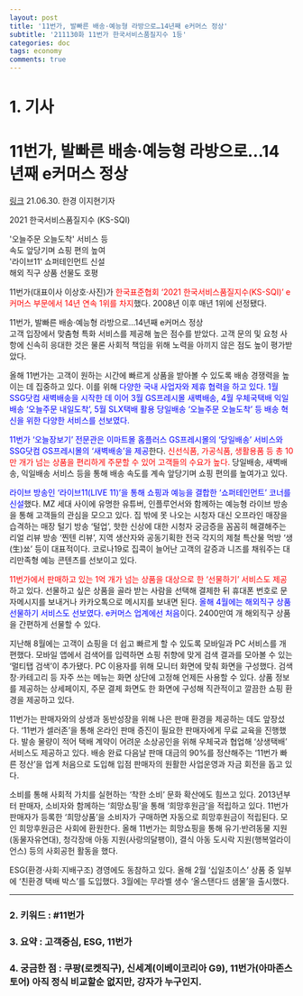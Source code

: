 ```yaml
---
layout: post
title: '11번가, 발빠른 배송·예능형 라방으로…14년째 e커머스 정상'
subtitle: '211130화 11번가 한국서비스품질지수 1등'
categories: doc
tags: economy
comments: true
---
```


# 1. 기사

11번가, 발빠른 배송·예능형 라방으로…14년째 e커머스 정상
==========
[링크](https://www.hankyung.com/economy/article/2021063020351)
21.06.30. 한경 이지현기자   

2021 한국서비스품질지수 (KS-SQI)   

'오늘주문 오늘도착' 서비스 등   
속도 앞당기며 쇼핑 편의 높여   
'라이브11' 쇼퍼테인먼트 신설   
해외 직구 상품 선물도 호평   

 11번가(대표이사 이상호·사진)가 <span style="color:red">한국표준협회 ‘2021 한국서비스품질지수(KS-SQI)’ e커머스 부문에서 14년 연속 1위를 차지</span>했다. 2008년 이후 매년 1위에 선정됐다.   

11번가, 발빠른 배송·예능형 라방으로…14년째 e커머스 정상   
고객 입장에서 맞춤형 특화 서비스를 제공해 높은 점수를 받았다. 고객 문의 및 요청 사항에 신속히 응대한 것은 물론 사회적 책임을 위해 노력을 아끼지 않은 점도 높이 평가받았다.   

올해 11번가는 고객이 원하는 시간에 빠르게 상품을 받아볼 수 있도록 배송 경쟁력을 높이는 데 집중하고 있다. 이를 위해 <span style="color:blue">다양한 국내 사업자와 제휴 협력을 하고 있다. 1월 SSG닷컴 새벽배송을 시작한 데 이어 3월 GS프레시몰 새벽배송, 4월 우체국택배 익일배송 ‘오늘주문 내일도착’, 5월 SLX택배 활용 당일배송 ‘오늘주문 오늘도착’ 등 배송 혁신을 위한 다양한 서비스를 선보였다.</span>   

<span style="color:blue">11번가 ‘오늘장보기’ 전문관은 이마트몰 홈플러스 GS프레시몰의 ‘당일배송’ 서비스와 SSG닷컴 GS프레시몰의 ‘새벽배송’을 제공</span>한다. <span style="color:red">신선식품, 가공식품, 생활용품 등 총 10만 개가 넘는 상품을 편리하게 주문할 수 있어 고객들의 수요가 높다.</span> 당일배송, 새벽배송, 익일배송 서비스 등을 통해 배송 속도를 계속 앞당기며 쇼핑 편의를 높여가고 있다.   

<span style="color:blue">라이브 방송인 ‘라이브11(LIVE 11)’을 통해 쇼핑과 예능을 결합한 ‘쇼퍼테인먼트’ 코너를 신설</span>했다. MZ 세대 사이에 유명한 유튜버, 인플루언서와 함께하는 예능형 라이브 방송을 통해 고객들의 관심을 모으고 있다. 집 밖에 못 나오는 시청자 대신 오프라인 매장을 습격하는 매장 털기 방송 ‘털업’, 핫한 신상에 대한 시청자 궁금증을 꼼꼼히 해결해주는 리얼 리뷰 방송 ‘찐텐 리뷰’, 지역 생산자와 공동기획한 전국 각지의 제철 특산물 먹방 ‘생(生)쑈’ 등이 대표적이다. 코로나19로 집콕이 늘어난 고객의 갈증과 니즈를 채워주는 대리만족형 예능 콘텐츠를 선보이고 있다.   

<span style="color:red">11번가에서 판매하고 있는 1억 개가 넘는 상품을 대상으로 한 ‘선물하기’ 서비스도 제공</span>하고 있다. 선물하고 싶은 상품을 골라 받는 사람을 선택해 결제한 뒤 휴대폰 번호로 문자메시지를 보내거나 카카오톡으로 메시지를 보내면 된다. <span style="color:blue">올해 4월에는 해외직구 상품 선물하기 서비스도 선보였다. e커머스 업계에선 처음</span>이다. 2400만여 개 해외직구 상품을 간편하게 선물할 수 있다.   

지난해 8월에는 고객이 쇼핑을 더 쉽고 빠르게 할 수 있도록 모바일과 PC 서비스를 개편했다. 모바일 앱에서 검색어를 입력하면 쇼핑 취향에 맞게 검색 결과를 모아볼 수 있는 ‘멀티탭 검색’이 추가됐다. PC 이용자를 위해 모니터 화면에 맞춰 화면을 구성했다. 검색창·카테고리 등 자주 쓰는 메뉴는 화면 상단에 고정해 언제든 사용할 수 있다. 상품 정보를 제공하는 상세페이지, 주문 결제 화면도 한 화면에 구성해 직관적이고 깔끔한 쇼핑 환경을 제공하고 있다.   

11번가는 판매자와의 상생과 동반성장을 위해 나은 판매 환경을 제공하는 데도 앞장섰다. ‘11번가 셀러존’을 통해 온라인 판매 증진이 필요한 판매자에게 무료 교육을 진행했다. 발송 물량이 적어 택배 계약이 어려운 소상공인을 위해 우체국과 협업해 ‘상생택배’ 서비스도 제공하고 있다. 배송 완료 다음날 판매 대금의 90%를 정산해주는 ‘11번가 빠른 정산’을 업계 처음으로 도입해 입점 판매자의 원활한 사업운영과 자금 회전을 돕고 있다.   

소비를 통해 사회적 가치를 실현하는 ‘착한 소비’ 문화 확산에도 힘쓰고 있다. 2013년부터 판매자, 소비자와 함께하는 ‘희망쇼핑’을 통해 ‘희망후원금’을 적립하고 있다. 11번가 판매자가 등록한 ‘희망상품’을 소비자가 구매하면 자동으로 희망후원금이 적립된다. 모인 희망후원금은 사회에 환원한다. 올해 11번가는 희망쇼핑을 통해 유기·반려동물 지원(동물자유연대), 청각장애 아동 지원(사랑의달팽이), 결식 아동 도시락 지원(행복얼라이언스) 등의 사회공헌 활동을 했다.   

ESG(환경·사회·지배구조) 경영에도 동참하고 있다. 올해 2월 ‘십일초이스’ 상품 중 일부에 ‘친환경 택배 박스’를 도입했다. 3월에는 무라벨 생수 ‘올스탠다드 샘물’을 출시했다.   

* * *

### 2. 키워드 : \#11번가
### 3. 요약 : 고객중심, ESG, 11번가
### 4. 궁금한 점 : 쿠팡(로켓직구), 신세계(이베이코리아 G9), 11번가(아마존스토어) 아직 정식 비교할순 없지만, 강자가 누구인지.
